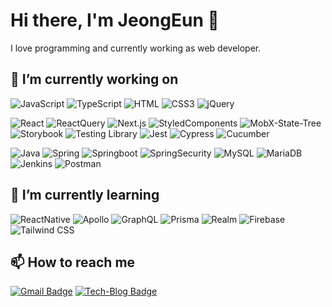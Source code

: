 


# Hi there, I'm JeongEun 👋

I love programming and currently working as web developer.

## 🔭 I’m currently working on 

<!--### Front-End-->
![JavaScript](https://img.shields.io/badge/JavaScript-F7DF1E?style=flat&logo=JavaScript&logoColor=white)
![TypeScript](https://img.shields.io/badge/TypeScript-3178C6?style=flate&logo=TypeScript&logoColor=white)
![HTML](https://img.shields.io/badge/HTML-E34F26?style=flat&logo=HTML5&logoColor=white)
![CSS3](https://img.shields.io/badge/CSS3-1572B6?style=flat&logo=CSS3&logoColor=white)
![jQuery](https://img.shields.io/badge/jQuery-0769AD?style=flat&logo=jQuery&logoColor=white)

![React](https://img.shields.io/badge/React-61DAFB?style=flat&logo=React&logoColor=white)
![ReactQuery](https://img.shields.io/badge/ReactQuery-FF4154?style=flat&logo=React-Query&logoColor=white)
![Next.js](https://img.shields.io/badge/Next.js-000000?style=flat&logo=next.js&logoColor=white)
![StyledComponents](https://img.shields.io/badge/StyledComponents-DB7093?style=flat&logo=Styled-components&logoColor=white")
![MobX-State-Tree](https://img.shields.io/badge/MobXStateTree-FF7102?style=flat&logo=MobX-State-Tree&logoColor=white)
![Storybook](https://img.shields.io/badge/Storybook-FF4785?style=flat&logo=Storybook&logoColor=white)
![Testing Library](https://img.shields.io/badge/ReactTestingLibrary-E33332?style=flat&logo=TestingLibrary&logoColor=white)
![Jest](https://img.shields.io/badge/Jest-C21325?style=flat&logo=Jest&logoColor=white)
![Cypress](https://img.shields.io/badge/Cypress-17202C?style=flat&logo=Cypress&logoColor=white)
![Cucumber](https://img.shields.io/badge/Cucumber-23D96C?style=flat&logo=Cucumber&logoColor=white)


<!-- ### Back-End -->
![Java](https://img.shields.io/badge/java-f89820?style=flat&logo=java&logoColor=white)
![Spring](https://img.shields.io/badge/SpringFramework-6DB33F?style=flat&logo=spring&logoColor=white)
![Springboot](https://img.shields.io/badge/SpringBoot-6DB33F?style=flat&logo=spring-boot&logoColor=white)
![SpringSecurity](https://img.shields.io/badge/SpringSecurity-6DB33F?style=flat&logo=spring-security&logoColor=white)
![MySQL](https://img.shields.io/badge/Mysql-4479A1?style=flat&logo=mysql&logoColor=white)
![MariaDB](https://img.shields.io/badge/MariaDB-003545?style=flat&logo=MariaDB&logoColor=white)
![Jenkins](https://img.shields.io/badge/Jenkins-D24939?style=flat&logo=jenkins&logoColor=white)
![Postman](https://img.shields.io/badge/Postman-FF6C37?style=flat&logo=Postman&logoColor=white)



## 🌱 I’m currently learning 

![ReactNative](https://img.shields.io/badge/ReactNative-61DAFB?style=flat&logo=React&logoColor=white)
![Apollo](https://img.shields.io/badge/Apollo-311C87?style=flat&logo=Apollo-GraphQL&logoColor=white)
![GraphQL](https://img.shields.io/badge/GraphQL-E10098?style=flat&logo=GraphQL&logoColor=white)
![Prisma](https://img.shields.io/badge/Prisma-1a202c?style=flat&logo=Prisma&logoColor=white)
![Realm](https://img.shields.io/badge/Realm-39477F?style=flat&logo=Realm&logoColor=white)
![Firebase](https://img.shields.io/badge/Firebase-FFCA28?style=flat&logo=Firebase&logoColor=white)
![Tailwind CSS](https://img.shields.io/badge/TailwindCSS-06B6D4?style=flat&logo=TailwindCSS&logoColor=white)

## 📫 How to reach me

[![Gmail Badge](https://img.shields.io/badge/-Gmail-d14836?style=flat&logo=Gmail&logoColor=white&link=mailto:ahnniething@gmail.com)](mailto:ahnniething01@gmail.com)
[![Tech-Blog Badge](http://img.shields.io/badge/-Blog-black?style=flat&logo=medium&logoColor=white&color=black&link=https://medium.com/@ahnniething)](https://medium.com/@ahnniething)

